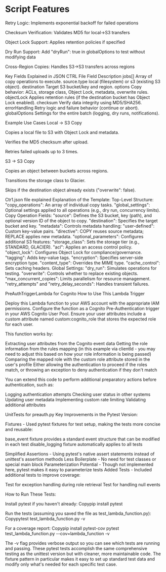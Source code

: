 # Script Features
Retry Logic: Implements exponential backoff for failed operations

Checksum Verification: Validates MD5 for local→S3 transfers

Object Lock Support: Applies retention policies if specified

Dry Run Support: Add "dryRun": true in globalOptions to test without modifying data

Cross-Region Copies: Handles S3→S3 transfers across regions

Key Fields Explained in JSON CTRL File
Field	Description
jobs[]	Array of copy operations to execute.
source.type	local (filesystem) or s3 (existing S3 object).
destination	Target S3 bucket/key and region.
options	Copy behavior: ACLs, storage class, Object Lock, metadata, overwrite rules.
objectLock	Applies retention rules (if the destination bucket has Object Lock enabled).
checksum	Verify data integrity using MD5/SHA256.
errorHandling	Retry logic and failure behavior (continue or abort).
globalOptions	Settings for the entire batch (logging, dry runs, notifications).

Example Use Cases
Local → S3 Copy

Copies a local file to S3 with Object Lock and metadata.

Verifies the MD5 checksum after upload.

Retries failed uploads up to 3 times.

S3 → S3 Copy

Copies an object between buckets across regions.

Transitions the storage class to Glacier.

Skips if the destination object already exists ("overwrite": false).

Ctr1.json file explained
Explanation of the Template:
Top-Level Structure:
"copy_operations": An array of individual copy tasks.
"global_settings": Optional settings applied to all operations (e.g., dry run, concurrency limits).
Copy Operation Fields:
"source": Defines the S3 bucket, key (path), and optional version ID of the object to copy.
"destination": Specifies the target bucket and key.
"metadata": Controls metadata handling:
"user-defined": Custom key-value pairs.
"directive": COPY reuses source metadata; REPLACE applies new metadata.
"optional_parameters": Configures additional S3 features:
"storage_class": Sets the storage tier (e.g., STANDARD, GLACIER).
"acl": Applies an access control policy.
"object_lock": Configures Object Lock for compliance/governance.
"tagging": Adds key-value tags.
"encryption": Specifies server-side encryption type.
"content_type": Overrides the MIME type.
"cache_control": Sets caching headers.
Global Settings:
"dry_run": Simulates operations for testing.
"overwrite": Controls whether to replace existing objects.
"max_concurrent_copies": Limits parallelism for resource management.
"retry_attempts" and "retry_delay_seconds": Handles transient failures.

PreAuthTriggerLambda for Cognito
How to Use This Lambda Trigger

Deploy this Lambda function to your AWS account with the appropriate IAM permissions.
Configure the function as a Cognito Pre-Authentication trigger in your AWS Cognito User Pool.
Ensure your user attributes include a custom attribute named custom:cognito_role that stores the expected role for each user.

This function works by:

Extracting user attributes from the Cognito event data
Getting the role information from the rules mapping (in this example via clientId - you may need to adjust this based on how your role information is being passed)
Comparing the mapped role with the custom role attribute stored in the user's profile
Either allowing the authentication to proceed if the roles match, or throwing an exception to deny authentication if they don't match

You can extend this code to perform additional preparatory actions before authentication, such as:

Logging authentication attempts
Checking user status in other systems
Updating user metadata
Implementing custom rate limiting
Validating additional attributes

UnitTests for preauth.py
Key Improvements in the Pytest Version:

Fixtures - Used pytest fixtures for test setup, making the tests more concise and reusable:

base_event fixture provides a standard event structure that can be modified in each test
disable_logging fixture automatically applies to all tests


Simplified Assertions - Using pytest's native assert statements instead of unittest's assertion methods
Less Boilerplate - No need for test classes or special main block
Parameterization Potential - Though not implemented here, pytest makes it easy to parameterize tests
Added Tests - Included additional tests to improve coverage:

Test for exception handling during role retrieval
Test for handling null events



How to Run These Tests:

Install pytest if you haven't already:
Copypip install pytest

Run the tests (assuming you saved the file as test_lambda_function.py):
Copypytest test_lambda_function.py -v

For a coverage report:
Copypip install pytest-cov
pytest test_lambda_function.py --cov=lambda_function -v


The -v flag provides verbose output so you can see which tests are running and passing.
These pytest tests accomplish the same comprehensive testing as the unittest version but with cleaner, more maintainable code. The fixture pattern in particular makes it easy to set up standard test data and modify only what's needed for each specific test case.